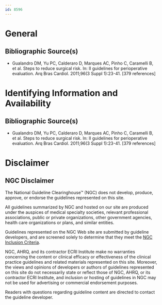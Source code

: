 ```yaml
---
id: 8596
---
```


# General

## Bibliographic Source(s)

- Gualandro DM, Yu PC, Calderaro D, Marques AC, Pinho C, Caramelli B, et al. Steps to reduce surgical risk. In: II guidelines for perioperative evaluation. Arq Bras Cardiol. 2011;96(3 Suppl 1):23-41. [379 references]

# Identifying Information and Availability

## Bibliographic Source(s)

- Gualandro DM, Yu PC, Calderaro D, Marques AC, Pinho C, Caramelli B, et al. Steps to reduce surgical risk. In: II guidelines for perioperative evaluation. Arq Bras Cardiol. 2011;96(3 Suppl 1):23-41. [379 references]

# Disclaimer

## NGC Disclaimer

The National Guideline Clearinghouse™ (NGC) does not develop, produce, approve, or endorse the guidelines represented on this site.

All guidelines summarized by NGC and hosted on our site are produced under the auspices of medical specialty societies, relevant professional associations, public or private organizations, other government agencies, health care organizations or plans, and similar entities.

Guidelines represented on the NGC Web site are submitted by guideline developers, and are screened solely to determine that they meet the [NGC Inclusion Criteria](/help-and-about/summaries/inclusion-criteria).

NGC, AHRQ, and its contractor ECRI Institute make no warranties concerning the content or clinical efficacy or effectiveness of the clinical practice guidelines and related materials represented on this site. Moreover, the views and opinions of developers or authors of guidelines represented on this site do not necessarily state or reflect those of NGC, AHRQ, or its contractor ECRI Institute, and inclusion or hosting of guidelines in NGC may not be used for advertising or commercial endorsement purposes.

Readers with questions regarding guideline content are directed to contact the guideline developer.

